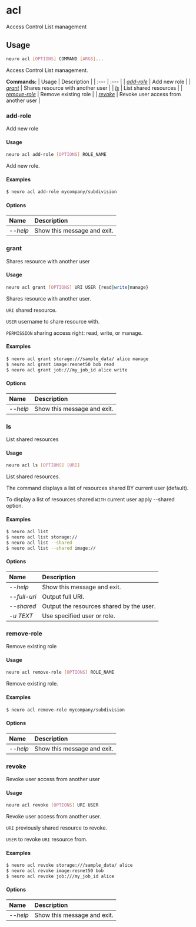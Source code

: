 # acl

Access Control List management

## Usage

```bash
neuro acl [OPTIONS] COMMAND [ARGS]...
```

Access Control List management.

**Commands:**
| Usage | Description |
| :--- | :--- |
| [_add-role_](acl.md#add-role) | Add new role |
| [_grant_](acl.md#grant) | Shares resource with another user |
| [_ls_](acl.md#ls) | List shared resources |
| [_remove-role_](acl.md#remove-role) | Remove existing role |
| [_revoke_](acl.md#revoke) | Revoke user access from another user |


### add-role

Add new role


#### Usage

```bash
neuro acl add-role [OPTIONS] ROLE_NAME
```

Add new role.

#### Examples

```bash
$ neuro acl add-role mycompany/subdivision
```

#### Options

| Name | Description |
| :--- | :--- |
| _--help_ | Show this message and exit. |



### grant

Shares resource with another user


#### Usage

```bash
neuro acl grant [OPTIONS] URI USER {read|write|manage}
```

Shares resource with another user.

`URI` shared resource.

`USER` username to
share resource with.

`PERMISSION` sharing access right: read, write, or
manage.

#### Examples

```bash
$ neuro acl grant storage:///sample_data/ alice manage
$ neuro acl grant image:resnet50 bob read
$ neuro acl grant job:///my_job_id alice write
```

#### Options

| Name | Description |
| :--- | :--- |
| _--help_ | Show this message and exit. |



### ls

List shared resources


#### Usage

```bash
neuro acl ls [OPTIONS] [URI]
```

List shared resources.

The command displays a list of resources shared BY
current user (default).

To display a list of resources shared `WITH` current
user apply --shared option.

#### Examples

```bash
$ neuro acl list
$ neuro acl list storage://
$ neuro acl list --shared
$ neuro acl list --shared image://
```

#### Options

| Name | Description |
| :--- | :--- |
| _--help_ | Show this message and exit. |
| _--full-uri_ | Output full URI. |
| _--shared_ | Output the resources shared by the user. |
| _-u TEXT_ | Use specified user or role. |



### remove-role

Remove existing role


#### Usage

```bash
neuro acl remove-role [OPTIONS] ROLE_NAME
```

Remove existing role.

#### Examples

```bash
$ neuro acl remove-role mycompany/subdivision
```

#### Options

| Name | Description |
| :--- | :--- |
| _--help_ | Show this message and exit. |



### revoke

Revoke user access from another user


#### Usage

```bash
neuro acl revoke [OPTIONS] URI USER
```

Revoke user access from another user.

`URI` previously shared resource to
revoke.

`USER` to revoke `URI` resource from.

#### Examples

```bash
$ neuro acl revoke storage:///sample_data/ alice
$ neuro acl revoke image:resnet50 bob
$ neuro acl revoke job:///my_job_id alice
```

#### Options

| Name | Description |
| :--- | :--- |
| _--help_ | Show this message and exit. |


